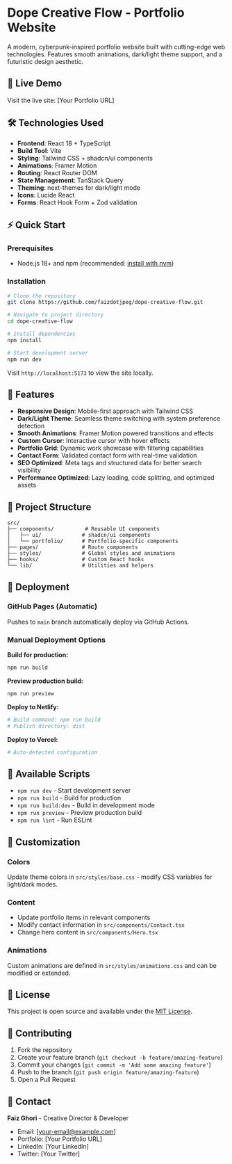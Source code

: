 # Dope Creative Flow - Portfolio Website

A modern, cyberpunk-inspired portfolio website built with cutting-edge web technologies. Features smooth animations, dark/light theme support, and a futuristic design aesthetic.

## 🚀 Live Demo

Visit the live site: [Your Portfolio URL]

## 🛠 Technologies Used

- **Frontend**: React 18 + TypeScript
- **Build Tool**: Vite
- **Styling**: Tailwind CSS + shadcn/ui components
- **Animations**: Framer Motion
- **Routing**: React Router DOM
- **State Management**: TanStack Query
- **Theming**: next-themes for dark/light mode
- **Icons**: Lucide React
- **Forms**: React Hook Form + Zod validation

## ⚡ Quick Start

### Prerequisites
- Node.js 18+ and npm (recommended: [install with nvm](https://github.com/nvm-sh/nvm#installing-and-updating))

### Installation

```bash
# Clone the repository
git clone https://github.com/faizdotjpeg/dope-creative-flow.git

# Navigate to project directory  
cd dope-creative-flow

# Install dependencies
npm install

# Start development server
npm run dev
```

Visit `http://localhost:5173` to view the site locally.

## 🎨 Features

- **Responsive Design**: Mobile-first approach with Tailwind CSS
- **Dark/Light Theme**: Seamless theme switching with system preference detection
- **Smooth Animations**: Framer Motion powered transitions and effects
- **Custom Cursor**: Interactive cursor with hover effects
- **Portfolio Grid**: Dynamic work showcase with filtering capabilities
- **Contact Form**: Validated contact form with real-time validation
- **SEO Optimized**: Meta tags and structured data for better search visibility
- **Performance Optimized**: Lazy loading, code splitting, and optimized assets

## 📁 Project Structure

```
src/
├── components/          # Reusable UI components
│   ├── ui/             # shadcn/ui components
│   └── portfolio/      # Portfolio-specific components
├── pages/              # Route components
├── styles/             # Global styles and animations
├── hooks/              # Custom React hooks
└── lib/                # Utilities and helpers
```

## 🚀 Deployment

### GitHub Pages (Automatic)
Pushes to `main` branch automatically deploy via GitHub Actions.

### Manual Deployment Options

**Build for production:**
```bash
npm run build
```

**Preview production build:**
```bash
npm run preview
```

**Deploy to Netlify:**
```bash
# Build command: npm run build
# Publish directory: dist
```

**Deploy to Vercel:**
```bash
# Auto-detected configuration
```

## 🔧 Available Scripts

- `npm run dev` - Start development server
- `npm run build` - Build for production
- `npm run build:dev` - Build in development mode
- `npm run preview` - Preview production build
- `npm run lint` - Run ESLint

## 🎯 Customization

### Colors
Update theme colors in `src/styles/base.css` - modify CSS variables for light/dark modes.

### Content
- Update portfolio items in relevant components
- Modify contact information in `src/components/Contact.tsx`
- Change hero content in `src/components/Hero.tsx`

### Animations
Custom animations are defined in `src/styles/animations.css` and can be modified or extended.

## 📄 License

This project is open source and available under the [MIT License](LICENSE).

## 🤝 Contributing

1. Fork the repository
2. Create your feature branch (`git checkout -b feature/amazing-feature`)
3. Commit your changes (`git commit -m 'Add some amazing feature'`)
4. Push to the branch (`git push origin feature/amazing-feature`)
5. Open a Pull Request

## 📧 Contact

**Faiz Ghori** - Creative Director & Developer
- Email: [your-email@example.com]
- Portfolio: [Your Portfolio URL]
- LinkedIn: [Your LinkedIn]
- Twitter: [Your Twitter]
